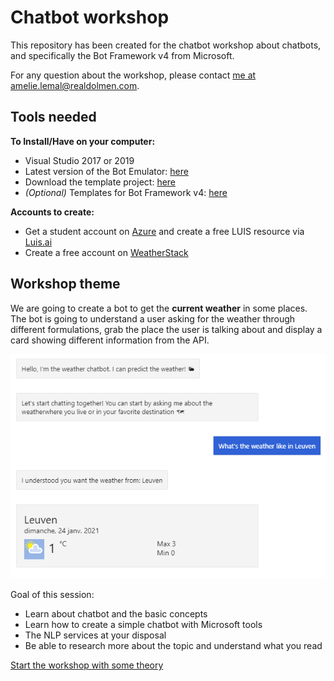 # Chatbot workshop
This repository has been created for the chatbot workshop about chatbots, and specifically the Bot Framework v4 from Microsoft.

For any question about the workshop, please contact [me at amelie.lemal@realdolmen.com](mailto:amelie.lemal@realdolmen.com).


## Tools needed

**To Install/Have on your computer:**

- Visual Studio 2017 or 2019
- Latest version of the Bot Emulator: [here](https://github.com/Microsoft/BotFramework-Emulator/releases)
- Download the template project: [here](https://github.com/shamely/weather-bot)
- _(Optional)_ Templates for Bot Framework v4: [here](https://marketplace.visualstudio.com/items?itemName=BotBuilder.botbuilderv4)

**Accounts to create:**

- Get a student account on [Azure](https://azure.microsoft.com/en-us/free/students/) and create a free LUIS resource via [Luis.ai](https://www.luis.ai/)
- Create a free account on [WeatherStack](https://weatherstack.com/)

## Workshop theme
We are going to create a bot to get the **current weather** in some places. The bot is going to understand a user asking for the weather through different formulations, grab the place the user is talking about and display a card showing different information from the API.

![Screenshot result](Pictures/Result_screenshot.png)

Goal of this session:

- Learn about chatbot and the basic concepts
- Learn how to create a simple chatbot with Microsoft tools
- The NLP services at your disposal
- Be able to research more about the topic and understand what you read

[Start the workshop with some theory](https://github.com/shamely/weather-bot/wiki/Workshop---Theory)
